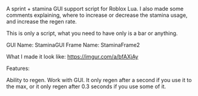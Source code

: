 A sprint + stamina GUI support script for Roblox Lua.
I also made some comments explaining, where to increase or decrease the stamina usage, and increase the regen rate.

This is only a script, what you need to have only is a bar or anything.

GUI Name: StaminaGUI
Frame Name: StaminaFrame2

What I made it look like: https://imgur.com/a/bfAXjAy

Features:

Ability to regen.
Work with GUI.
It only regen after a second if you use it to the max, or it only regen after 0.3 seconds if you use some of it.

